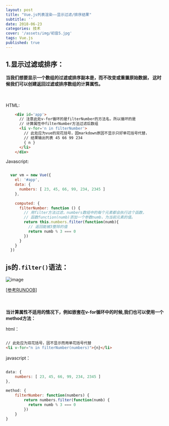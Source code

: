 ```yaml
---
layout: post
title: "Vue.js列表渲染——显示过滤/排序结果"
subtitle: ''
date: 2018-06-23
categories: 技术
cover: '/assets/img/初音5.jpg'
tags: Vue.js
published: true
---
```


## 1.显示过滤或排序：

**当我们想要显示一个数组的过滤或排序副本是，而不改变或重置原始数据，
这时候我们可以创建返回过滤或排序数组的计算属性。**

<p style='margin-bottom:50px'></p>

HTML:
```html
    <div id='app'>
      // 注意此处v-for循环的是filterNumber的方法名，所以循环的是
      // 计算属性中filterNumber方法过滤后数组 
      <li v-for='n in filterNumber'>
        // 此处应为vue的双花括号，因markdown原因不显示只好单花括号代替，
        // 结果输出列表 45 66 99 234
        { n }
      </li>  
    </div>
```

Javascript:
```javascript

  var vm = new Vue({
    el: '#app',
    data: {
      numbers: [ 23, 45, 66, 99, 234, 2345 ]
    },
    
    computed: {
      filterNumber: function () {        
        // 用filter方法过滤，numbers数组中的每个元素都会执行这个函数，
        // 函数function(numb)添加一个参数numb，为当前元素的值。
        return this.numbers.filter(function(numb){
          // 返回能被3整除的值
          return numb % 3 === 0
        })
      } 
    }
  })

```

## js的`.filter()`语法：

![image](https://raw.githubusercontent.com/yangliangwu/my-blog/master/assets/img/blog-pic/2018.06--2018.09/js%E6%95%B0%E7%BB%84filter%E6%96%B9%E6%B3%95%E5%8F%82%E6%95%B0%E8%AF%B4%E6%98%8E.JPG "filter方法的语法说明")

[[参考RUNOOB](http://www.runoob.com/jsref/jsref-filter.html)]


<p style='margin-bottom:50px'></p>


**当计算属性不适用的情况下，例如嵌套在v-for循环中的时候,我们也可以使用一个method方法：**

html：

```html

// 此处应为双花括号，因不显示而用单花括号代替
<li v-for="n in filterNumber(numbers)">{n}</li>  

```

javascript：
```javascript

data: {
    numbers: [ 23, 45, 66, 99, 234, 2345 ]
},
    
method: {
    filterNumber: function(numbers) {
        return numbers.filter(function(numb) {
          return numb % 3 === 0
        })
    }    
}    

```
